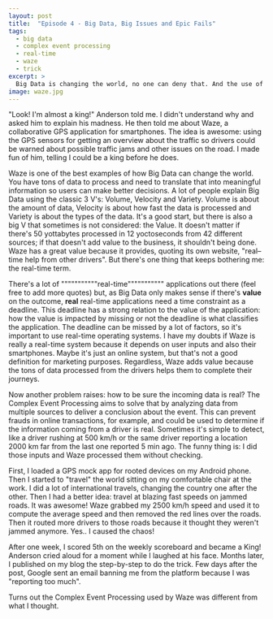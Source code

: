 ```yaml
---
layout: post
title:  "Episode 4 - Big Data, Big Issues and Epic Fails"
tags:
  - big data
  - complex event processing
  - real-time
  - waze
  - trick
excerpt: >
  Big Data is changing the world, no one can deny that. And the use of smartphones sensors is allowing even more great applications. But are those sensors really trustable? Find out in this episode of Backpack Cloud!
image: waze.jpg
---
```


"Look! I'm almost a king!" Anderson told me. I didn't understand why and asked him to explain his madness. He then told me about Waze, a collaborative GPS application for smartphones. The idea is awesome: using the GPS sensors for getting an overview about the traffic so drivers could be warned about possible traffic jams and other issues on the road. I made fun of him, telling I could be a king before he does.

Waze is one of the best examples of how Big Data can change the world. You have tons of data to process and need to translate that into meaningful information so users can make better decisions. A lot of people explain Big Data using the classic 3 V's: Volume, Velocity and Variety. Volume is about the amount of data, Velocity is about how fast the data is processed and Variety is about the types of the data. It's a good start, but there is also a big V that sometimes is not considered: the Value. It doesn't matter if there's 50 yottabytes processed in 12 yoctoseconds from 42 different sources; if that doesn't add value to the business, it shouldn't being done. Waze has a great value because it provides, quoting its own website, "real–time help from other drivers". But there's one thing that keeps bothering me: the real-time term.

There's a lot of """""""""""real-time""""""""""" applications out there (feel free to add more quotes) but, as Big Data only makes sense if there's **value** on the outcome, **real** real-time applications need a time constraint as a deadline. This deadline has a strong relation to the value of the application: how the value is impacted by missing or not the deadline is what classifies the application. The deadline can be missed by a lot of factors, so it's important to use real-time operating systems. I have my doubts if Waze is really a real-time system because it depends on user inputs and also their smartphones. Maybe it's just an online system, but that's not a good definition for marketing purposes. Regardless, Waze adds value because the tons of data processed from the drivers helps them to complete their journeys.

Now another problem raises: how to be sure the incoming data is real? The Complex Event Processing aims to solve that by analyzing data from multiple sources to deliver a conclusion about the event. This can prevent frauds in online transactions, for example, and could be used to determine if the information coming from a driver is real. Sometimes it's simple to detect, like a driver rushing at 500 km/h or the same driver reporting a location 2000 km far from the last one reported 5 min ago. The funny thing is: I did those inputs and Waze processed them without checking.

First, I loaded a GPS mock app for rooted devices on my Android phone. Then I started to "travel" the world sitting on my comfortable chair at the work. I did a lot of international travels, changing the country one after the other. Then I had a better idea: travel at blazing fast speeds on jammed roads. It was awesome! Waze grabbed my 2500 km/h speed and used it to compute the average speed and then removed the red lines over the roads. Then it routed more drivers to those roads because it thought they weren't jammed anymore. Yes.. I caused the chaos!

After one week, I scored 5th on the weekly scoreboard and became a King! Anderson cried aloud for a moment while I laughed at his face. Months later, I published on my blog the step-by-step to do the trick. Few days after the post, Google sent an email banning me from the platform because I was "reporting too much".

Turns out the Complex Event Processing used by Waze was different from what I thought.
